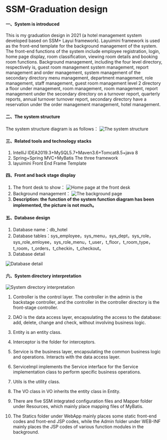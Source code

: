 # SSM-Graduation design

#### 一、System is introduced
This is my graduation design in 2021 (a hotel management system developed based on SSM+ Layui framework). Layuimini framework is used as the front-end template for the background management of the system. The front-end functions of the system include employee registration, login, home page display, room classification, viewing room details and booking room functions. Background management, including the four level directory, respectively is, guest room management system management, report management and order management, system management of the secondary directory menu management, department management, role management, staff management, guest room management level 2 directory a floor under management, room management, room management, report management under the secondary directory on a turnover report, quarterly reports, annual turnover turnover report, secondary directory have a reservation under the order management management, hotel management.

#### 二、The system structure
The system structure diagram is as follows：
![The system structure](https://images.gitee.com/uploads/images/2021/0404/185951_5b48b36a_8133301.png "系统结构图.png")

#### 三、Related tools and technology stacks

1.  IntelliJ IDEA2019.3+MySQL5.7+Maven3.6+Tomcat8.5+java 8
2.  Spring+Spring MVC+MyBatis The three framework
3.  layuimini Front End Frame Template

#### 四、Front and back stage display

1.  The front desk to show：
![Home page at the front desk](https://images.gitee.com/uploads/images/2021/0404/192632_a5d992d4_8133301.png "首页-前台.png")
2.  Background management：
![The background page](https://images.gitee.com/uploads/images/2021/0404/192229_c9e278c7_8133301.png "首页-后台.png")
3.   **Description: the function of the system function diagram has been implemented, the picture is not much。** 

#### 五、Database design

1.  Database name：db_hotel
2.  Database tables：sys_employee，sys_menu，sys_dept，sys_role，sys_role_emloyee，sys_role_menu，t_user，t_floor，t_room_type，t_room，t_orders，t_checkin，t_checkout。
3.  Database detail

![Database detail](https://images.gitee.com/uploads/images/2021/0404/193050_ab19b69a_8133301.png "数据库图.png")


#### 六、System directory interpretation

![System directory interpretation](https://images.gitee.com/uploads/images/2021/0404/220605_f03f28d7_8133301.png "代码.png")
1. Controller is the control layer. The controller in the admin is the backstage controller, and the controller in the controller directory is the front-stage controller.

2. DAO is the data access layer, encapsulating the access to the database: add, delete, change and check, without involving business logic.

3. Entity is an entity class.

4. Interceptor is the folder for interceptors.

5. Service is the business layer, encapsulating the common business logic and operations. Interacts with the data access layer.

6. ServiceImpl implements the Service interface for the Service implementation class to perform specific business operations.

7. Utils is the utility class.

8. The VO class in VO inherits the entity class in Entity.

9. There are five SSM integrated configuration files and Mapper folder under Resources, which mainly place mapping files of MyBatis.

10. The Statics folder under WebApp mainly places some static front-end codes and front-end JSP codes, while the Admin folder under WEB-INF mainly places the JSP codes of various function modules in the background.
